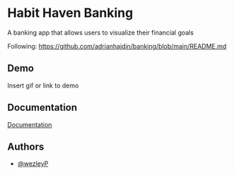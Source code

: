 

# Habit Haven Banking

A banking app that allows users to visualize their financial goals

Following: https://github.com/adrianhajdin/banking/blob/main/README.md

## Demo

Insert gif or link to demo


## Documentation

[Documentation](https://linktodocumentation)


## Authors

- [@wezleyP](https://www.github.com/octokatherine)

